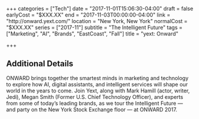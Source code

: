 +++
categories = ["Tech"]
date = "2017-11-01T15:06:30-04:00"
draft = false
earlyCost = "$XXX.XX"
end = "2017-11-03T00:00:00-04:00"
link = "http://onward.yext.com/"
location = "New York, New York"
normalCost = "$XXX.XX"
series = ["2017-11"]
subtitle = "The Intelligent Future"
tags = ["Marketing", "AI", "Brands", "EastCoast", "Fall"]
title = "yext: Onward"

+++
<!--more-->

## Additional Details

ONWARD brings together the smartest minds in marketing and technology to explore how AI, digital assistants, and intelligent services will shape our world in the years to come. Join Yext, along with Mark Hamill (actor, writer, Jedi), Megan Smith (Former U.S. Chief Technology Officer), and experts from some of today’s leading brands, as we tour the Intelligent Future — and party on the New York Stock Exchange floor — at ONWARD 2017.